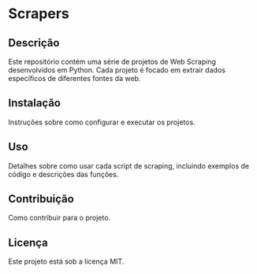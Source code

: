 # Scrapers

## Descrição
Este repositório contém uma série de projetos de Web Scraping desenvolvidos em Python. Cada projeto é focado em extrair dados específicos de diferentes fontes da web.

## Instalação
Instruções sobre como configurar e executar os projetos.

## Uso
Detalhes sobre como usar cada script de scraping, incluindo exemplos de código e descrições das funções.

## Contribuição
Como contribuir para o projeto.

## Licença
Este projeto está sob a licença MIT.
